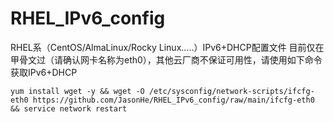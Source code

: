 # RHEL_IPv6_config
RHEL系（CentOS/AlmaLinux/Rocky Linux.....）IPv6+DHCP配置文件
目前仅在甲骨文过（请确认网卡名称为eth0），其他云厂商不保证可用性，请使用如下命令获取IPv6+DHCP
```
yum install wget -y && wget -O /etc/sysconfig/network-scripts/ifcfg-eth0 https://github.com/JasonHe/RHEL_IPv6_config/raw/main/ifcfg-eth0 && service network restart
```
